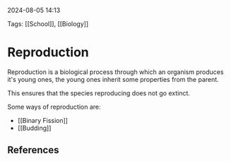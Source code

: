 2024-08-05 14:13

Tags: [[School]], [[Biology]]


# Reproduction
Reproduction is a biological process through which an organism produces it's young ones, the young ones inherit some properties from the parent.

This ensures that the species reproducing does not go extinct.

Some ways of reproduction are:
- [[Binary Fission]]
- [[Budding]]
## References